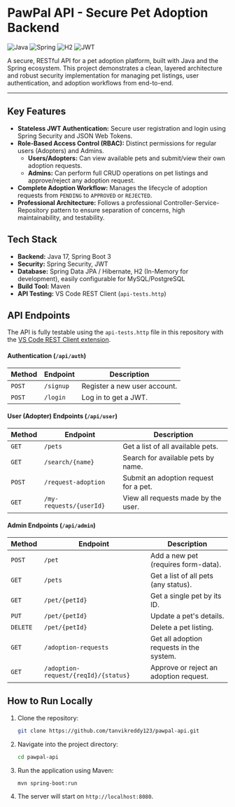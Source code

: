 # PawPal API - Secure Pet Adoption Backend

![Java](https://img.shields.io/badge/java-%23ED8B00.svg?style=for-the-badge&logo=openjdk&logoColor=white)
![Spring](https://img.shields.io/badge/spring-%236DB33F.svg?style=for-the-badge&logo=spring&logoColor=white)
![H2](https://img.shields.io/badge/H2-red?style=for-the-badge)
![JWT](https://img.shields.io/badge/JWT-black?style=for-the-badge&logo=JSON%20web%20tokens)

A secure, RESTful API for a pet adoption platform, built with Java and the Spring ecosystem. This project demonstrates a clean, layered architecture and robust security implementation for managing pet listings, user authentication, and adoption workflows from end-to-end.

---

## Key Features

-   **Stateless JWT Authentication:** Secure user registration and login using Spring Security and JSON Web Tokens.
-   **Role-Based Access Control (RBAC):** Distinct permissions for regular users (Adopters) and Admins.
    -   **Users/Adopters:** Can view available pets and submit/view their own adoption requests.
    -   **Admins:** Can perform full CRUD operations on pet listings and approve/reject any adoption request.
-   **Complete Adoption Workflow:** Manages the lifecycle of adoption requests from `PENDING` to `APPROVED` or `REJECTED`.
-   **Professional Architecture:** Follows a professional Controller-Service-Repository pattern to ensure separation of concerns, high maintainability, and testability.

## Tech Stack

-   **Backend:** Java 17, Spring Boot 3
-   **Security:** Spring Security, JWT
-   **Database:** Spring Data JPA / Hibernate, H2 (In-Memory for development), easily configurable for MySQL/PostgreSQL
-   **Build Tool:** Maven
-   **API Testing:** VS Code REST Client (`api-tests.http`)

## API Endpoints

The API is fully testable using the `api-tests.http` file in this repository with the [VS Code REST Client extension](https://marketplace.visualstudio.com/items?itemName=humao.rest-client).

#### Authentication (`/api/auth`)
| Method | Endpoint        | Description                |
|--------|-----------------|----------------------------|
| `POST` | `/signup`       | Register a new user account. |
| `POST` | `/login`        | Log in to get a JWT.         |

#### User (Adopter) Endpoints (`/api/user`)
| Method | Endpoint                  | Description                           |
|--------|---------------------------|---------------------------------------|
| `GET`  | `/pets`                   | Get a list of all available pets.     |
| `GET`  | `/search/{name}`          | Search for available pets by name.    |
| `POST` | `/request-adoption`       | Submit an adoption request for a pet. |
| `GET`  | `/my-requests/{userId}`   | View all requests made by the user.   |

#### Admin Endpoints (`/api/admin`)
| Method | Endpoint                          | Description                               |
|--------|-----------------------------------|-------------------------------------------|
| `POST` | `/pet`                            | Add a new pet (requires form-data).       |
| `GET`  | `/pets`                           | Get a list of all pets (any status).      |
| `GET`  | `/pet/{petId}`                    | Get a single pet by its ID.               |
| `PUT`  | `/pet/{petId}`                    | Update a pet's details.                   |
| `DELETE`| `/pet/{petId}`                   | Delete a pet listing.                     |
| `GET`  | `/adoption-requests`              | Get all adoption requests in the system.  |
| `GET`  | `/adoption-request/{reqId}/{status}`| Approve or reject an adoption request.    |

## How to Run Locally

1.  Clone the repository:
    ```bash
    git clone https://github.com/tanvikreddy123/pawpal-api.git
    ```
2.  Navigate into the project directory:
    ```bash
    cd pawpal-api
    ```
3.  Run the application using Maven:
    ```bash
    mvn spring-boot:run
    ```
4.  The server will start on `http://localhost:8080`.